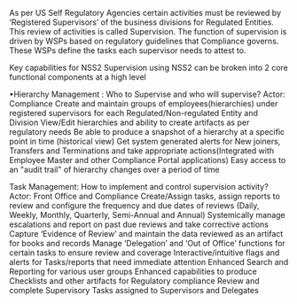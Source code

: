 As per US Self Regulatory Agencies certain activities must be reviewed by ‘Registered Supervisors’ of the business divisions for Regulated Entities. This review of activities is called Supervision. The function of supervision is driven by WSPs based on regulatory guidelines that Compliance governs. These WSPs define the tasks each supervisor needs to attest to.

Key  capabilities for NSS2
Supervision using NSS2 can be broken into 2 core functional components at a high level
 
•Hierarchy Management : Who to Supervise and who will supervise?
Actor: Compliance
Create and maintain groups of employees(hierarchies) under registered supervisors for each Regulated/Non-regulated Entity and Division
View/Edit hierarchies and ability to create artifacts as per regulatory needs
Be able to produce a snapshot of a hierarchy at a specific point in time (historical view)
Get system generated alerts for New joiners, Transfers and Terminations and take appropriate actions(Integrated with Employee Master and other Compliance Portal applications)
Easy access to an "audit trail" of hierarchy changes over a period of time


Task Management: How to implement and control supervision activity?
Actor: Front Office and Compliance
Create/Assign tasks, assign reports to review and configure the frequency and due dates of reviews (Daily, Weekly, Monthly, Quarterly, Semi-Annual and Annual)
Systemically manage escalations and report on past due reviews and take corrective actions
Capture ‘Evidence of Review’ and maintain the data reviewed as an artifact for books and records
Manage ‘Delegation’ and ‘Out of Office’ functions for certain tasks to ensure review and coverage
Interactive/intuitive flags and alerts for Tasks/reports that need immediate attention
Enhanced Search and  Reporting for various user groups
Enhanced capabilities to produce Checklists and other artifacts for Regulatory compliance
Review and complete Supervisory Tasks assigned to Supervisors and Delegates
